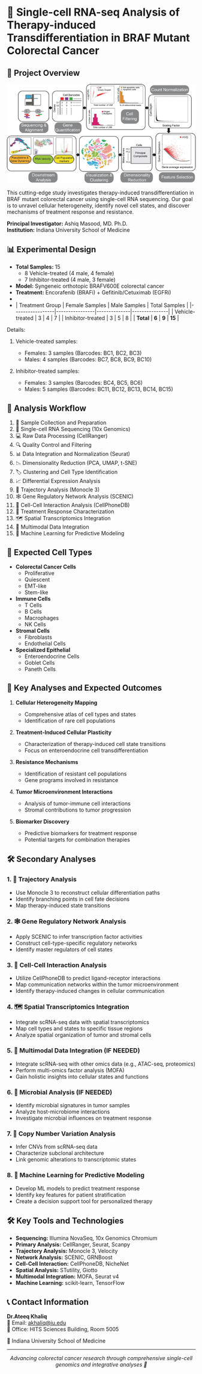 # 🧬 Single-cell RNA-seq Analysis of Therapy-induced Transdifferentiation in BRAF Mutant Colorectal Cancer

## 🔬 Project Overview
![Project Overview](https://github.com/ateeq-khaliq/BRAF-Mutant-Colorectal-Cancer-Mouse/blob/main/Analysis/images/picture_4.png)



This cutting-edge study investigates therapy-induced transdifferentiation in BRAF mutant colorectal cancer using single-cell RNA sequencing. Our goal is to unravel cellular heterogeneity, identify novel cell states, and discover mechanisms of treatment response and resistance.

**Principal Investigator:** Ashiq Masood, MD. Ph.D.  
**Institution:** Indiana University School of Medicine

## 📊 Experimental Design

- **Total Samples:** 15
  - 8 Vehicle-treated (4 male, 4 female)
  - 7 Inhibitor-treated (4 male, 3 female)
- **Model:** Syngeneic orthotopic BRAFV600E colorectal cancer
- **Treatment:** Encorafenib (BRAFi) + Gefitinib/Cetuximab (EGFRi)
- 
- | Treatment Group | Female Samples | Male Samples | Total Samples |
|-----------------|----------------|--------------|---------------|
| Vehicle-treated | 3              | 4            | 7             |
| Inhibitor-treated | 3            | 5            | 8             |
| **Total**       | **6**          | **9**        | **15**        |

Details:

1. Vehicle-treated samples:
   - Females: 3 samples (Barcodes: BC1, BC2, BC3)
   - Males: 4 samples (Barcodes: BC7, BC8, BC9, BC10)

2. Inhibitor-treated samples:
   - Females: 3 samples (Barcodes: BC4, BC5, BC6)
   - Males: 5 samples (Barcodes: BC11, BC12, BC13, BC14, BC15)

## 🔄 Analysis Workflow

1. 🧫 Sample Collection and Preparation
2. 🧪 Single-cell RNA Sequencing (10x Genomics)
3. 💻 Raw Data Processing (CellRanger)
4. 🔍 Quality Control and Filtering
5. 📊 Data Integration and Normalization (Seurat)
6. 📉 Dimensionality Reduction (PCA, UMAP, t-SNE)
7. 🏷️ Clustering and Cell Type Identification
8. 📈 Differential Expression Analysis
9. 🔀 Trajectory Analysis (Monocle 3)
10. 🕸️ Gene Regulatory Network Analysis (SCENIC)
11. 🤝 Cell-Cell Interaction Analysis (CellPhoneDB)
12. 💊 Treatment Response Characterization
13. 🗺️ Spatial Transcriptomics Integration
14. 🧮 Multimodal Data Integration
15. 🤖 Machine Learning for Predictive Modeling

## 🧫 Expected Cell Types

- **Colorectal Cancer Cells**
  - Proliferative
  - Quiescent
  - EMT-like
  - Stem-like
- **Immune Cells**
  - T Cells
  - B Cells
  - Macrophages
  - NK Cells
- **Stromal Cells**
  - Fibroblasts
  - Endothelial Cells
- **Specialized Epithelial**
  - Enteroendocrine Cells
  - Goblet Cells
  - Paneth Cells

## 🎯 Key Analyses and Expected Outcomes

1. **Cellular Heterogeneity Mapping**
   - Comprehensive atlas of cell types and states
   - Identification of rare cell populations

2. **Treatment-Induced Cellular Plasticity**
   - Characterization of therapy-induced cell state transitions
   - Focus on enteroendocrine cell transdifferentiation

3. **Resistance Mechanisms**
   - Identification of resistant cell populations
   - Gene programs involved in resistance

4. **Tumor Microenvironment Interactions**
   - Analysis of tumor-immune cell interactions
   - Stromal contributions to tumor progression

5. **Biomarker Discovery**
   - Predictive biomarkers for treatment response
   - Potential targets for combination therapies

## 🛠️ Secondary Analyses

### 1. 🔀 Trajectory Analysis
- Use Monocle 3 to reconstruct cellular differentiation paths
- Identify branching points in cell fate decisions
- Map therapy-induced state transitions

### 2. 🕸️ Gene Regulatory Network Analysis
- Apply SCENIC to infer transcription factor activities
- Construct cell-type-specific regulatory networks
- Identify master regulators of cell states

### 3. 🤝 Cell-Cell Interaction Analysis
- Utilize CellPhoneDB to predict ligand-receptor interactions
- Map communication networks within the tumor microenvironment
- Identify therapy-induced changes in cellular communication

### 4. 🗺️ Spatial Transcriptomics Integration
- Integrate scRNA-seq data with spatial transcriptomics
- Map cell types and states to specific tissue regions
- Analyze spatial organization of tumor and stromal cells

### 5. 🧮 Multimodal Data Integration (IF NEEDED)
- Integrate scRNA-seq with other omics data (e.g., ATAC-seq, proteomics)
- Perform multi-omics factor analysis (MOFA)
- Gain holistic insights into cellular states and functions

### 6. 🦠 Microbial Analysis  (IF NEEDED)
- Identify microbial signatures in tumor samples
- Analyze host-microbiome interactions
- Investigate microbial influences on treatment response

### 7. 🧬 Copy Number Variation Analysis
- Infer CNVs from scRNA-seq data
- Characterize subclonal architecture
- Link genomic alterations to transcriptomic states

### 8. 🤖 Machine Learning for Predictive Modeling
- Develop ML models to predict treatment response
- Identify key features for patient stratification
- Create a decision support tool for personalized therapy

## 🛠️ Key Tools and Technologies

- **Sequencing:** Illumina NovaSeq, 10x Genomics Chromium
- **Primary Analysis:** CellRanger, Seurat, Scanpy
- **Trajectory Analysis:** Monocle 3, Velocity
- **Network Analysis:** SCENIC, GRNBoost
- **Cell-Cell Interaction:** CellPhoneDB, NicheNet
- **Spatial Analysis:** STutility, Giotto
- **Multimodal Integration:** MOFA, Seurat v4
- **Machine Learning:** scikit-learn, TensorFlow

## 📞 Contact Information

**Dr.Ateeq Khaliq**  
📧 Email: akhaliq@iu.edu  
🏢 Office: HITS Sciences Building, Room 5005

🏫 Indiana University School of Medicine

---

<p align="center">
  <em>Advancing colorectal cancer research through comprehensive single-cell genomics and integrative analyses 🤝 </em>
</p>
